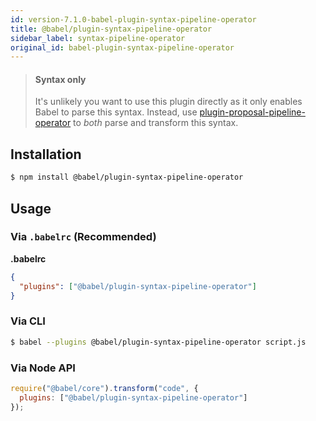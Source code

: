 ```yaml
---
id: version-7.1.0-babel-plugin-syntax-pipeline-operator
title: @babel/plugin-syntax-pipeline-operator
sidebar_label: syntax-pipeline-operator
original_id: babel-plugin-syntax-pipeline-operator
---
```


> #### Syntax only
>
> It's unlikely you want to use this plugin directly as it only enables Babel to parse this syntax. Instead, use [plugin-proposal-pipeline-operator](babeljs.io/docs/en/plugin-proposal-pipeline-operator.md) to _both_ parse and transform this syntax.

## Installation

```sh
$ npm install @babel/plugin-syntax-pipeline-operator
```

## Usage

### Via `.babelrc` (Recommended)

**.babelrc**

```json
{
  "plugins": ["@babel/plugin-syntax-pipeline-operator"]
}
```

### Via CLI

```sh
$ babel --plugins @babel/plugin-syntax-pipeline-operator script.js
```

### Via Node API

```javascript
require("@babel/core").transform("code", {
  plugins: ["@babel/plugin-syntax-pipeline-operator"]
});
```

